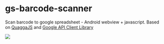 # gs-barcode-scanner
Scan barcode to google spreadsheet - Android webview + javascript.
Based on [QuaggaJS](https://github.com/serratus/quaggaJS) and [Google API Client Library](https://github.com/google/google-api-javascript-client)

<img src="https://mariuskaz.github.io/images/scanner.png" />
